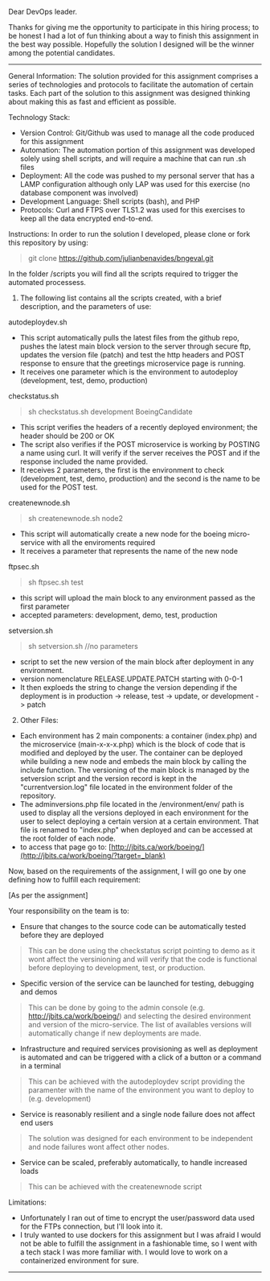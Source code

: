 Dear DevOps leader.

Thanks for giving me the opportunity to participate in this hiring process; to be honest I had a lot of fun thinking about a way to finish this assignment in the best way possible. Hopefully the solution I designed will be the winner among the potential candidates.

------

General Information:
The solution provided for this assignment comprises a series of technologies and protocols to facilitate the automation of certain tasks. Each part of the solution to this assignment was designed thinking about making this as fast and efficient as possible.

Technology Stack:
* Version Control: Git/Github was used to manage all the code produced for this assignment
* Automation: The automation portion of this assignment was developed solely using shell scripts, and will require a machine that can run .sh files
* Deployment: All the code was pushed to my personal server that has a LAMP configuration although only LAP was used for this exercise (no database component was involved)
* Development Language: Shell scripts (bash), and PHP
* Protocols: Curl and FTPS over TLS1.2 was used for this exercises to keep all the data encrypted end-to-end.



Instructions:
In order to run the solution I developed, please clone or fork this repository by using:
> git clone https://github.com/julianbenavides/bngeval.git

In the folder /scripts you will find all the scripts required to trigger the automated processess.

1. The following list contains all the scripts created, with a brief description, and the parameters of use:

autodeploydev.sh
* This script automatically pulls the latest files from the github repo, pushes the latest main block version to the server through secure ftp, updates the version file (patch) and test the http headers and POST response to ensure that the greetings microservice page is running.
* It receives one parameter which is the environment to autodeploy (development, test, demo, production)

checkstatus.sh
> sh checkstatus.sh development BoeingCandidate
* This script verifies the headers of a recently deployed environment; the header should be 200 or OK
* The script also verifies if the POST microservice is working by POSTING a name using curl. It will verify if the server receives the POST and if the response included the name provided.
* It receives 2 parameters, the first is the environment to check (development, test, demo, production) and the second is the name to be used for the POST test.

createnewnode.sh
> sh createnewnode.sh node2
* This script will automatically create a new node for the boeing micro-service with all the enviroments required
* It receives a parameter that represents the name of the new node

ftpsec.sh
> sh ftpsec.sh test
* this script will upload the main block to any environment passed as the first parameter
* accepted parameters: development, demo, test, production

setversion.sh
> sh setversion.sh //no parameters
* script to set the new version of the main block after deployment in any environment.
* version nomenclature RELEASE.UPDATE.PATCH starting with 0-0-1
* It then exploeds the string to change the version depending if the deployment is in production -> release, test -> update, or development -> patch

2. Other Files:
* Each environment has 2 main components: a container (index.php) and the microservice (main-x-x-x.php) which is the block of code that is modified and deployed by the user. The container can be deployed while building a new node and embeds the main block by calling the include function. The versioning of the main block is managed by the setversion script and the version record is kept in the "currentversion.log" file located in the environment folder of the repository.
* The adminversions.php file located in the /environment/env/ path is used to display all the versions deployed in each environment for the user to select deploying a certain version at a certain environment. That file is renamed to "index.php" when deployed and can be accessed at the root folder of each node.
* to access that page go to: [http://jbits.ca/work/boeing/](http://jbits.ca/work/boeing/?target=_blank)

Now, based on the requirements of the assignment, I will go one by one defining how to fulfill each requirement:

[As per the assignment]

Your responsibility on the team is to:
* Ensure that changes to the source code can be automatically tested before they are deployed
> This can be done using the checkstatus script pointing to demo as it wont affect the versinioning and will verify that the code is functional before deploying to development, test, or production.
* Specific version of the service can be launched for testing, debugging and demos
> This can be done by going to the admin console (e.g. http://jbits.ca/work/boeing/) and selecting the desired environment and version of the micro-service. The list of availables versions will automatically change if new deployments are made.
* Infrastructure and required services provisioning as well as deployment is automated and can be triggered with a click of a button or a command in a terminal
> This can be achieved with the autodeploydev script providing the paramenter with the name of the environment you want to deploy to (e.g. development)
* Service is reasonably resilient and a single node failure does not affect end users
> The solution was designed for each environment to be independent and node failures wont affect other nodes.
* Service can be scaled, preferably automatically, to handle increased loads
> This can be achieved with the createnewnode script


Limitations:
* Unfortunately I ran out of time to encrypt the user/password data used for the FTPs connection, but I'll look into it.
* I truly wanted to use dockers for this assignment but I was afraid I would not be able to fulfill the assignment in a fashionable time, so I went with a tech stack I was more familiar with. I would love to work on a containerized environment for sure.
----


